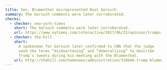 ```yaml
---
title: Sen. Blumenthal misrepresented Niel Gorsuch
summary: The Gorsuch comments were later corroborated.
checks:
  - checker: new-york-times
    short: The Gorsuch comments were later corroborated.
    url: https://www.nytimes.com/interactive/2017/06/23/opinion/trumps-lies.html
  - checker: the-hill
    short:
      A spokesman for Gorsuch later confirmed to CNN that the judge
      used the terms “disheartening” and “demoralizing” to describe
      Trump's tweets during his meeting with the Blumenthal.
    url: http://thehill.com/homenews/administration/318646-trump-blumenthal-misrepresents-what-gorsuch-told-him
---
```

